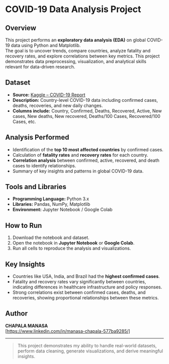 # COVID-19 Data Analysis Project

## Overview
This project performs an **exploratory data analysis (EDA)** on global COVID-19 data using Python and Matplotlib.  
The goal is to uncover trends, compare countries, analyze fatality and recovery rates, and explore correlations between key metrics. This project demonstrates data preprocessing, visualization, and analytical skills relevant for data-driven research.

## Dataset
- **Source:** [Kaggle – COVID-19 Report](https://www.kaggle.com/datasets/imdevskp/corona-virus-report)  
- **Description:** Country-level COVID-19 data including confirmed cases, deaths, recoveries, and new daily changes.  
- **Columns include:** Country, Confirmed, Deaths, Recovered, Active, New cases, New deaths, New recovered, Deaths/100 Cases, Recovered/100 Cases, etc.

## Analysis Performed
- Identification of the **top 10 most affected countries** by confirmed cases.  
- Calculation of **fatality rates** and **recovery rates** for each country.  
- **Correlation analysis** between confirmed, active, recovered, and death cases to identify relationships.  
- Summary of key insights and patterns in global COVID-19 data.

## Tools and Libraries
- **Programming Language:** Python 3.x  
- **Libraries:** Pandas, NumPy, Matplotlib  
- **Environment:** Jupyter Notebook / Google Colab

## How to Run
1. Download the notebook and dataset.  
2. Open the notebook in **Jupyter Notebook** or **Google Colab**.  
3. Run all cells to reproduce the analysis and visualizations.

## Key Insights
- Countries like USA, India, and Brazil had the **highest confirmed cases**.  
- Fatality and recovery rates vary significantly between countries, indicating differences in healthcare infrastructure and policy responses.  
- Strong correlations exist between confirmed cases, deaths, and recoveries, showing proportional relationships between these metrics.

## Author
**CHAPALA MANASA**  
[https://www.linkedin.com/in/manasa-chapala-577ba9285/]

---

> This project demonstrates my ability to handle real-world datasets, perform data cleaning, generate visualizations, and derive meaningful insights.
